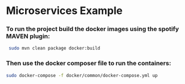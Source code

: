 # Microservices Example

### To run the project build the docker images using the spotify MAVEN plugin:
```bash
 sudo mvn clean package docker:build
```

### Then use the docker composer file to run the containers:
```bash
sudo docker-compose -f docker/common/docker-compose.yml up
```
